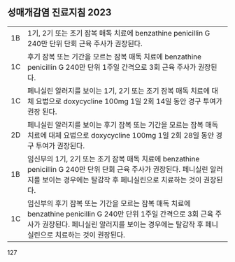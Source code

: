 ## 성매개감염 진료지침 2023

|     |                                                                                                                                              |
|-----|----------------------------------------------------------------------------------------------------------------------------------------------|
| 1B  | 1기, 2기 또는 조기 잠복 매독 치료에 benzathine penicillin G 240만 단위 단회 근육 주사가 권장된다.                                            |
| 1C  | 후기 잠복 또는 기간을 모르는 잠복 매독 치료에 benzathine penicillin G 240만 단위 1주일 간격으로 3회 근육 주사가 권장된다.                     |
| 1C  | 페니실린 알러지를 보이는 1기, 2기 또는 조기 잠복 매독 치료에 대체 요법으로 doxycycline 100mg 1일 2회 14일 동안 경구 투여가 권장 된다.           |
| 2D  | 페니실린 알러지를 보이는 후기 잠복 또는 기간을 모르는 잠복 매독 치료에 대체 요법으로 doxycycline 100mg 1일 2회 28일 동안 경구 투여가 권장된다. |
| 1B  | 임신부의 1기, 2기 또는 조기 잠복 매독 치료에 benzathine penicillin G 240만 단위 단회 근육 주사가 권장된다. 페니실린 알러지를 보이는 경우에는 탈감작 후 페니실린으로 치료하는 것이 권장된다. |
| 1C  | 임신부의 후기 잠복 또는 기간을 모르는 잠복 매독 치료에 benzathine penicillin G 240만 단위 1주일 간격으로 3회 근육 주사가 권장된다. 페니실린 알러지를 보이는 경우에는 탈감작 후 페니실린으로 치료하는 것이 권장된다. |

<PAGE>127